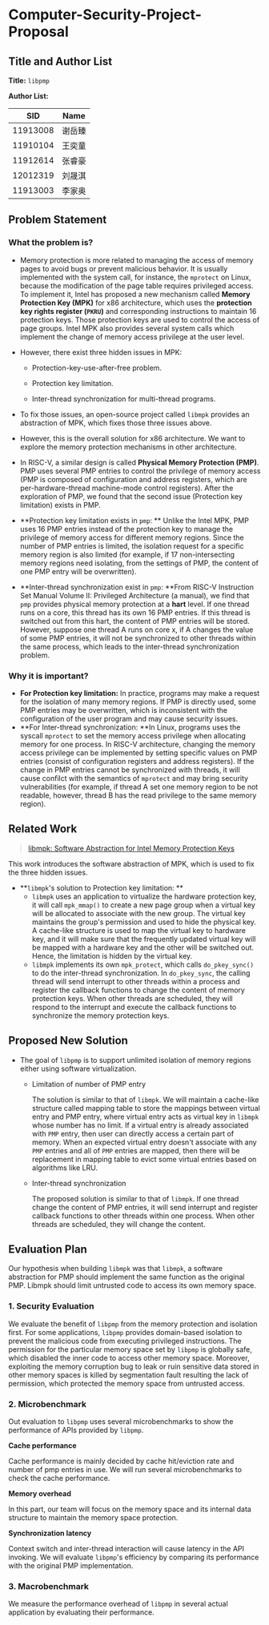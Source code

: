 # Computer-Security-Project-Proposal

## Title and Author List

**Title:** `libpmp`

**Author List:** 

| SID      | Name   |
| -------- | ------ |
| 11913008 | 谢岳臻 |
| 11910104 | 王奕童 |
| 11912614 | 张睿豪 |
| 12012319 | 刘晟淇 |
| 11913003 | 李家奥 |



## Problem Statement



### What the problem is?
* Memory protection is more related to managing the access of memory pages to avoid bugs or prevent malicious behavior. It is usually implemented with the system call, for instance, the `mprotect` on Linux, because the modification of the page table requires privileged access. To implement it, Intel has proposed a new mechanism called **Memory Protection Key (MPK)** for x86 architecture, which uses the **protection key rights register (`PKRU`)** and corresponding instructions to maintain 16 protection keys. Those protection keys are used to control the access of page groups. Intel MPK also provides several system calls which implement the change of memory access privilege at the user level.

* However, there exist three hidden issues in MPK:

  * Protection-key-use-after-free problem.

  * Protection key limitation.

  * Inter-thread synchronization for multi-thread programs.


* To fix those issues, an open-source project called `libmpk` provides an abstraction of MPK, which fixes those three issues above.
* However, this is the overall solution for x86 architecture. We want to explore the memory protection mechanisms in other architecture.
* In RISC-V, a similar design is called **Physical Memory Protection (PMP)**. PMP uses several PMP entries to control the privilege of memory access (PMP is composed of configuration and address registers, which are per-hardware-thread machine-mode control registers). After the exploration of PMP, we found that the second issue (Protection key limitation) exists in PMP.
* **Protection key limitation exists in `pmp`: ** Unlike the Intel MPK, PMP uses 16 PMP entries instead of the protection key to manage the privilege of memory access for different memory regions. Since the number of PMP entries is limited, the isolation request for a specific memory region is also limited (for example, if 17 non-intersecting memory regions need isolating, from the settings of PMP, the content of one PMP entry will be overwritten). 
* **Inter-thread synchronization exist in `pmp`: **From RISC-V Instruction Set Manual Volume II: Privileged Architecture (a manual), we find that `pmp` provides physical memory protection at a **hart** level. If one thread runs on a core,  this thread has its own 16 PMP entries. If this thread is switched out from this hart, the content of PMP entries will be stored. However, suppose one thread A runs on core x, if A changes the value of some PMP entries, it will not be synchronized to other threads within the same process, which leads to the inter-thread synchronization problem.



### Why it is important?

* **For Protection key limitation:** In practice, programs may make a request for the isolation of many memory regions. If PMP is directly used, some PMP entries may be overwritten, which is inconsistent with the configuration of the user program and may cause security issues. 
* **For Inter-thread synchronization: **In Linux, programs uses the syscall `mprotect` to set the memory access privilege when allocating memory for one process. In RISC-V architecture, changing the memory access privilege can be implemented by setting specific values on PMP entries (consist of configuration registers and address registers). If the change in PMP entries cannot be synchronized with threads, it will cause confilct with the semantics of `mprotect` and may bring security vulnerabilities (for example, if thread A set one memory region to be not readable, however, thread B has the read privilege to the same memory region).

## Related Work

> [libmpk: Software Abstraction for Intel Memory Protection Keys](https://arxiv.org/pdf/1811.07276.pdf)

This work introduces the software abstraction of MPK, which is used to fix the three hidden issues.

* **`libmpk`'s solution to Protection key limitation: **
  * `libmpk` uses an application to virtualize the hardware protection key, it will call `mpk_mmap()` to create a new page group when a virtual key will be allocated to associate with the new group.  The virtual key maintains the group's permission and used to hide the physical key. A cache-like structure is used to map the virtual key to hardware key, and it will make sure that the frequently updated virtual key will be mapped with a hardware key and the other will be switched out. Hence, the limitation is hidden by the virtual key.
  * `libmpk` implements its own `mpk_protect`, which calls `do_pkey_sync()` to do the inter-thread synchronization. In `do_pkey_sync`, the calling thread will send interrupt to other threads within a process and register the callback functions to change the content of memory protection keys. When other threads are scheduled, they will respond to the interrupt and execute the callback functions to synchronize the memory protection keys.

<!--TODO: introduce solutions in libmpk-->

## Proposed New Solution

* The goal of `libpmp` is to support unlimited isolation of memory regions either using software virtualization.

  * Limitation of number of PMP entry

    The solution is similar to that of `libmpk`. We will maintain a cache-like structure called mapping table to store the mappings between virtual entry and PMP entry, where virtual entry acts as virtual key in `libmpk` whose number has no limit. If a virtual entry is already associated with `PMP` entry, then user can directly access a certain part of memory. When an expected virtual entry doesn't associate with any `PMP` entries and all of `PMP` entries are mapped, then there will be replacement in mapping table to evict some virtual entries based on algorithms like LRU. 
  
  * Inter-thread synchronization
  
    The proposed solution is similar to that of `libmpk`. If one thread change the content of PMP entries, it will send interrupt and register callback functions to other threads within one process. When other threads are scheduled, they will change the content.

<!--TODO: introduce solutions in libmpk-->


## Evaluation Plan

Our hypothesis when building `libmpk` was that `libmpk`, a software abstraction for PMP should implement the same function as the original PMP. Libmpk should limit untrusted code to access its own memory space.

### 1. Security Evaluation

We evaluate the benefit of `libpmp` from the memory protection and isolation first. For some applications, `libpmp` provides domain-based isolation to prevent the malicious code from executing privileged instructions. The permission for the particular memory space set by `libpmp` is globally safe, which disabled the inner code to access other memory space. Moreover, exploiting the memory corruption bug to leak or ruin sensitive data stored in other memory spaces is killed by segmentation fault resulting the lack of permission, which protected the memory space from untrusted access.

### 2. Microbenchmark

Out evaluation to `libpmp` uses several microbenchmarks to show the performance of APIs provided by `libpmp`.

**Cache performance**

Cache performance is mainly decided by cache hit/eviction rate and number of pmp entries in use. We will run several microbenchmarks to check the cache performance.

**Memory overhead**

In this part, our team will focus on the memory space and its internal data structure to maintain the memory space protection.

**Synchronization latency**

Context switch and inter-thread interaction will cause latency in the API invoking. We will evaluate `libpmp`'s efficiency by comparing its performance with the original PMP implementation.

### 3. Macrobenchmark

We measure the performance overhead of `libpmp` in several actual application by evaluating their performance. 
